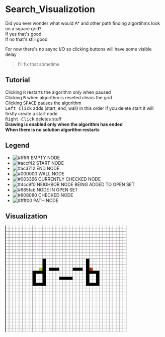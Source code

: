 # Search_Visualizotion
Did you ever wonder what would A* and other path finding algortihms look on a square grid?<br>
If yes that's good<br>
If no that's still good<br>

For now there's no async I/O so clicking buttons will have some visible delay
> I'll fix that sometime

## Tutorial
Clicking <kbd>R</kbd> restarts the algorithm only when paused<br>
Clicking <kbd>R</kbd> when algorithm is reseted clears the grid<br>
Clicking <kbd>SPACE</kbd> pauses the algorithm<br>
<kbd>Left Click</kbd> adds (start, end, wall) in this order if you delete start it will firstly create a start node<br>
<kbd>Right Click</kbd> deletes stuff <br>
**Drawing is enabled only when the algorithm has ended<br>
When there is no solution algorithm restarts**

## Legend
- ![#ffffff](https://via.placeholder.com/15/ffffff/000000?text=+) EMPTY NODE
- ![#accf42](https://via.placeholder.com/15/accf42/000000?text=+) START NODE
- ![#ac3712](https://via.placeholder.com/15/ac3712/000000?text=+) END NODE
- ![#000000](https://via.placeholder.com/15/000000/000000?text=+) WALL NODE
- ![#003366](https://via.placeholder.com/15/003366/000000?text=+) CURRENTLY CHECKED NODE
- ![#4cc9f0](https://via.placeholder.com/15/4cc9f0/000000?text=+) NEIGHBOR NODE BEING ADDED TO OPEN SET
- ![#685fab](https://via.placeholder.com/15/685fab/000000?text=+) NODE IN OPEN SET
- ![#808080](https://via.placeholder.com/15/808080/000000?text=+) CHECKED NODE
- ![#ffff00](https://via.placeholder.com/15/ffff00/000000?text=+) PATH NODE

## Visualization
![Example of A star algorithm visualization](a_star.gif)
